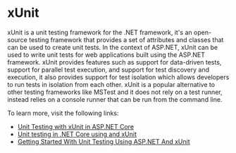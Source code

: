 # xUnit

xUnit is a unit testing framework for the .NET framework, it's an open-source testing framework that provides a set of attributes and classes that can be used to create unit tests. In the context of ASP.NET, xUnit can be used to write unit tests for web applications built using the ASP.NET framework. xUnit provides features such as support for data-driven tests, support for parallel test execution, and support for test discovery and execution, it also provides support for test isolation which allows developers to run tests in isolation from each other. xUnit is a popular alternative to other testing frameworks like MSTest and it does not rely on a test runner, instead relies on a console runner that can be run from the command line.

To learn more, visit the following links:

- [Unit Testing with xUnit in ASP.NET Core](https://code-maze.com/aspnetcore-unit-testing-xunit/)
- [Unit testing in .NET Core using and xUnit](https://learn.microsoft.com/en-us/dotnet/core/testing/unit-testing-with-dotnet-test)
- [Getting Started With Unit Testing Using ASP.NET And xUnit](https://www.c-sharpcorner.com/article/getting-started-with-unit-testing-using-c-sharp-and-xunit/)